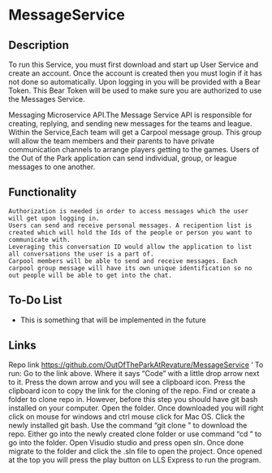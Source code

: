# MessageService
## Description
To run this Service, you must first download and start up User Service and create an account. Once the account is created then you must login if it has not done so automatically. Upon logging in you will be provided with a Bear Token. This Bear Token will be used to make sure you are authorized to use the Messages Service.

Messaging Microservice API.The Message Service API is responsible for creating, replying, and sending new messages for the teams and league. Within the Service,Each team will get a Carpool message group. This group will allow the team members and their parents to have private communication channels to arrange players getting to the games. Users of the Out of the Park application can send individual, group, or league messages to one another. 


## Functionality
    Authorization is needed in order to access messages which the user will get upon logging in.
    Users can send and receive personal messages. A recipention list is created which will hold the Ids of the people or person you want to communicate with.
    Leveraging this conversation ID would allow the application to list all conversations the user is a part of.
    Carpool members will be able to send and receive messages. Each carpool group message will have its own unique identification so no out people will be able to get into the chat.

  
## To-Do List
* This is something that will be implemented in the future

## Links
Repo link
https://github.com/OutOfTheParkAtRevature/MessageService
‘
To run:
Go to the link above.
Where it says “Code” with a little drop arrow next to it.
Press the down arrow and you will see a clipboard icon.
Press the clipboard icon to copy the link for the cloning of the repo.
Find or create a folder to clone repo in. However, before this step you should have git bash installed on your computer.
Open the folder.
Once downloaded you will right click on mouse for windows and ctrl mouse click for Mac OS.
Click the newly installed git bash.
Use the command “git clone <clipboard copy is pasted here>” to download the repo.
Either go into the newly created clone folder or use command “cd <folder name>” to go into the folder.
Open Visudio studio and press open sln. Once done migrate to the folder and click the .sln file to open the project.
Once opened at the top you will press the play button on LLS Express to run the program.

